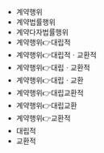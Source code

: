 - 계약행위
- 계약법률행위
- 계약다자법률행위
- 계약행위👉대립적
- 계약행위👉대립적ㆍ교환적
- 계약행위👉대립ㆍ교환적
- 계약행위👉대립ㆍ교환
- 계약행위👉대립교환적
- 계약행위👉대립교환
- 계약행위👉교환적
- 대립적
- 교환적